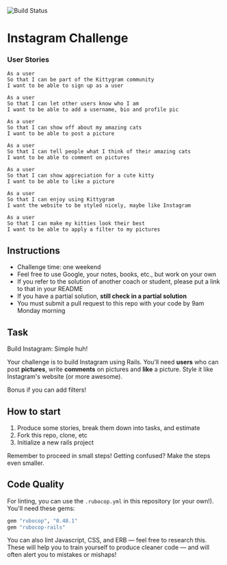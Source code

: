 ![Build Status](https://travis-ci.org/kitkat119/instagram-challenge.svg?branch=master)

Instagram Challenge
===================

### User Stories

```
As a user
So that I can be part of the Kittygram community
I want to be able to sign up as a user

As a user
So that I can let other users know who I am
I want to be able to add a username, bio and profile pic

As a user
So that I can show off about my amazing cats
I want to be able to post a picture

As a user
So that I can tell people what I think of their amazing cats
I want to be able to comment on pictures

As a user
So that I can show appreciation for a cute kitty
I want to be able to like a picture

As a user
So that I can enjoy using Kittygram
I want the website to be styled nicely, maybe like Instagram

As a user
So that I can make my kitties look their best
I want to be able to apply a filter to my pictures
```

## Instructions

* Challenge time: one weekend
* Feel free to use Google, your notes, books, etc., but work on your own
* If you refer to the solution of another coach or student, please put a link to that in your README
* If you have a partial solution, **still check in a partial solution**
* You must submit a pull request to this repo with your code by 9am Monday morning

## Task

Build Instagram: Simple huh!

Your challenge is to build Instagram using Rails. You'll need **users** who can post **pictures**, write **comments** on pictures and **like** a picture. Style it like Instagram's website (or more awesome).

Bonus if you can add filters!

## How to start

1. Produce some stories, break them down into tasks, and estimate
2. Fork this repo, clone, etc
3. Initialize a new rails project

Remember to proceed in small steps! Getting confused? Make the steps even smaller.

## Code Quality

For linting, you can use the `.rubocop.yml` in this repository (or your own!).
You'll need these gems:

```ruby
gem "rubocop", "0.48.1"
gem "rubocop-rails"
```

You can also lint Javascript, CSS, and ERB — feel free to research this. These
will help you to train yourself to produce cleaner code — and will often alert
you to mistakes or mishaps!
